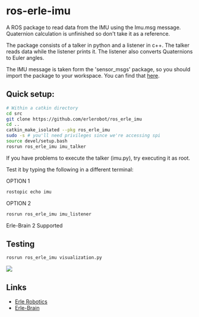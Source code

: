 # ros-erle-imu
A ROS package to read data from the IMU using the Imu.msg message. 
Quaternion calculation is unfinished so don't take it as a reference.

The package consists of a talker in python and a listener in c++.
The talker reads data while the listener prints it. The listener also converts Quaternions to Euler angles.

The IMU message is taken form the 'sensor_msgs' package, so you should import the package to your workspace.
You can find that <a href="https://github.com/ros/common_msgs">here</a>.

Quick setup:
-----
```bash
# Within a catkin directory
cd src
git clone https://github.com/erlerobot/ros_erle_imu      
cd ..
catkin_make_isolated --pkg ros_erle_imu
sudo -s # you'll need privileges since we're accessing spi
source devel/setup.bash
rosrun ros_erle_imu imu_talker
```
If you have problems to execute the talker (imu.py), try executing it as root.

Test it by typing the following in a different terminal:

OPTION 1
```bash
rostopic echo imu  
```
OPTION 2
```bash
rosrun ros_erle_imu imu_listener
```

Erle-Brain 2 Supported

Testing
-----
```bash
rosrun ros_erle_imu visualization.py
```

![](https://erlerobotics.com/docs/img/Artificial_Brains/Erle_Brain2/software/IMU_brain2.png)

Links
-----

  - [Erle Robotics](www.erlerobotics.com)
  - [Erle-Brain](https://erlerobotics.com/blog/product/erle-brain-v2/)


